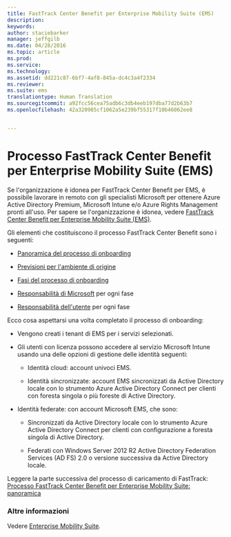 ```yaml
---
title: FastTrack Center Benefit per Enterprise Mobility Suite (EMS)
description: 
keywords: 
author: staciebarker
manager: jeffgilb
ms.date: 04/28/2016
ms.topic: article
ms.prod: 
ms.service: 
ms.technology: 
ms.assetid: dd221c87-6bf7-4af8-845a-dc4c3a4f2334
ms.reviewer: 
ms.suite: ems
translationtype: Human Translation
ms.sourcegitcommit: a92fcc56cea75adb6c3db4eeb197dba77d2b63b7
ms.openlocfilehash: 42a320985cf1062a5e239bf55317f10b46062ee8


---
```


# Processo FastTrack Center Benefit per Enterprise Mobility Suite (EMS)
Se l'organizzazione è idonea per FastTrack Center Benefit per EMS, è possibile lavorare in remoto con gli specialisti Microsoft per ottenere Azure Active Directory Premium, Microsoft Intune e/o Azure Rights Management pronti all'uso. Per sapere se l'organizzazione è idonea, vedere [FastTrack Center Benefit per Enterprise Mobility Suite (EMS)](fasttrack-center-benefit-for-enterprise-mobility-suite-ems.md).


Gli elementi che costituiscono il processo FastTrack Center Benefit sono i seguenti: 

-   [Panoramica del processo di onboarding](fasttrack-center-benefit-process-for-ems-overview.md)

-   [Previsioni per l'ambiente di origine](fasttrack-center-benefit-process-for-ems-environment-expectations.md)

-   [Fasi del processo di onboarding](fasttrack-center-benefit-process-for-ems-phases.md)

-   [Responsabilità di Microsoft](fasttrack-center-benefit-process-for-ems-microsoft-responsibilities.md) per ogni fase

-   [Responsabilità dell'utente](fasttrack-center-benefit-process-for-ems-your-responsibilities.md) per ogni fase

Ecco cosa aspettarsi una volta completato il processo di onboarding:

-   Vengono creati i tenant di EMS per i servizi selezionati.

-   Gli utenti con licenza possono accedere al servizio Microsoft Intune usando una delle opzioni di gestione delle identità seguenti:

    -   Identità cloud: account univoci EMS.

    -   Identità sincronizzate: account EMS sincronizzati da Active Directory locale con lo strumento Azure Active Directory Connect per clienti con foresta singola o più foreste di Active Directory.

-   Identità federate: con account Microsoft EMS, che sono:

    -   Sincronizzati da Active Directory locale con lo strumento Azure Active Directory Connect per clienti con configurazione a foresta singola di Active Directory.

    -   Federati con Windows Server 2012 R2 Active Directory Federation Services (AD FS) 2.0 o versione successiva da Active Directory locale.

Leggere la parte successiva del processo di caricamento di FastTrack: [Processo FastTrack Center Benefit per Enterprise Mobility Suite: panoramica](fasttrack-center-benefit-process-for-ems-overview.md)

### Altre informazioni
Vedere [Enterprise Mobility Suite](https://www.microsoft.com/en-us/server-cloud/enterprise-mobility/overview.aspx).




<!--HONumber=Jul16_HO3-->



